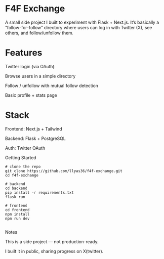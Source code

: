 # F4F Exchange

A small side project I built to experiment with Flask + Next.js.
It’s basically a “follow-for-follow” directory where users can log in with Twitter (X), see others, and follow/unfollow them.

# Features

Twitter login (via OAuth)

Browse users in a simple directory

Follow / unfollow with mutual follow detection

Basic profile + stats page

# Stack

Frontend: Next.js + Tailwind

Backend: Flask + PostgreSQL

Auth: Twitter OAuth

Getting Started

  ```        
  # clone the repo
git clone https://github.com/llyas36/f4f-exchange.git
cd f4f-exchange

# backend
cd backend
pip install -r requirements.txt
flask run

# frontend
cd frontend
npm install
npm run dev


```
Notes

This is a side project — not production-ready.

I built it in public, sharing progress on X(twitter).
